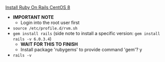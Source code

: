 [Install Ruby On Rails CentOS 8](https://www.osradar.com/install-ruby-on-rails-centos-8/)

* **IMPORTANT NOTE**
  * Login into the root user first
* `source /etc/profile.d/rvm.sh`
* `gem install rails` (side note to install a specific version: `gem install rails -v 6.0.3.4`)
  * **WAIT FOR THIS TO FINISH**
  * Install package 'rubygems' to provide command 'gem'? y
* `rails -v`
